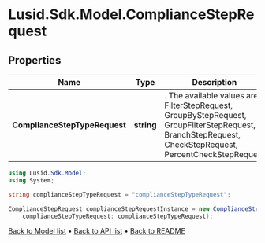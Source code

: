 # Lusid.Sdk.Model.ComplianceStepRequest

## Properties

Name | Type | Description | Notes
------------ | ------------- | ------------- | -------------
**ComplianceStepTypeRequest** | **string** | . The available values are: FilterStepRequest, GroupByStepRequest, GroupFilterStepRequest, BranchStepRequest, CheckStepRequest, PercentCheckStepRequest | 

```csharp
using Lusid.Sdk.Model;
using System;

string complianceStepTypeRequest = "complianceStepTypeRequest";

ComplianceStepRequest complianceStepRequestInstance = new ComplianceStepRequest(
    complianceStepTypeRequest: complianceStepTypeRequest);
```

[Back to Model list](../README.md#documentation-for-models) &#8226; [Back to API list](../README.md#documentation-for-api-endpoints) &#8226; [Back to README](../README.md)
